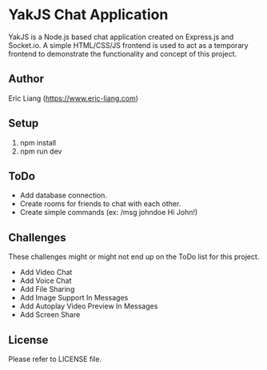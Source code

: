 # YakJS Chat Application
YakJS is a Node.js based chat application created on Express.js and Socket.io. A simple HTML/CSS/JS frontend is used to act as a temporary frontend to demonstrate the functionality and concept of this project.

## Author
Eric Liang (https://www.eric-liang.com)

## Setup
1. npm install
2. npm run dev

## ToDo
- Add database connection.
- Create rooms for friends to chat with each other.
- Create simple commands (ex: /msg johndoe Hi John!)

## Challenges
These challenges might or might not end up on the ToDo list for this project.
- Add Video Chat
- Add Voice Chat
- Add File Sharing
- Add Image Support In Messages
- Add Autoplay Video Preview In Messages
- Add Screen Share

## License
Please refer to LICENSE file.
